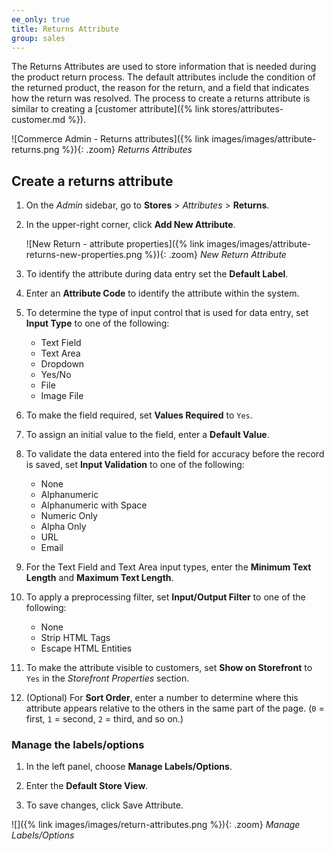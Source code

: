 ```yaml
---
ee_only: true
title: Returns Attribute
group: sales
---
```


The Returns Attributes are used to store information that is needed during the product return process. The default attributes include the condition of the returned product, the reason for the return, and a field that indicates how the return was resolved. The process to create a returns attribute is similar to creating a [customer attribute]({% link stores/attributes-customer.md %}).

![Commerce Admin - Returns attributes]({% link images/images/attribute-returns.png %}){: .zoom}
_Returns Attributes_

## Create a returns attribute

1. On the _Admin_ sidebar, go to **Stores** > _Attributes_ > **Returns**.

1. In the upper-right corner, click **Add New Attribute**.

   ![New Return - attribute properties]({% link images/images/attribute-returns-new-properties.png %}){: .zoom}
   _New Return Attribute_

1. To identify the attribute during data entry set the **Default Label**.

1. Enter an **Attribute Code** to identify the attribute within the system.

1. To determine the type of input control that is used for data entry, set **Input Type** to one of the following:

    - Text Field
    - Text Area
    - Dropdown
    - Yes/No
    - File
    - Image File

1. To make the field required, set **Values Required** to `Yes`.

1. To assign an initial value to the field, enter a **Default Value**.

1. To validate the data entered into the field for accuracy before the record is saved, set **Input Validation** to one of the following:

    - None
    - Alphanumeric
    - Alphanumeric with Space
    - Numeric Only
    - Alpha Only
    - URL
    - Email

1. For the Text Field and Text Area input types, enter the **Minimum Text Length** and **Maximum Text Length**.

1. To apply a preprocessing filter, set **Input/Output Filter** to one of the following:

    - None
    - Strip HTML Tags
    - Escape  HTML Entities

1. To make the attribute visible to customers, set **Show on Storefront** to `Yes` in the _Storefront Properties_ section.

1. (Optional) For **Sort Order**, enter a number to determine where this attribute appears relative to the others in the same part of the page. (`0` = first, `1` = second, `2` = third, and so on.)

### Manage the labels/options

1. In the left panel, choose **Manage Labels/Options**.

1. Enter the **Default Store View**.

1. To save changes, click <span class="btn">Save Attribute</span>.

![]({% link images/images/return-attributes.png %}){: .zoom}
_Manage Labels/Options_